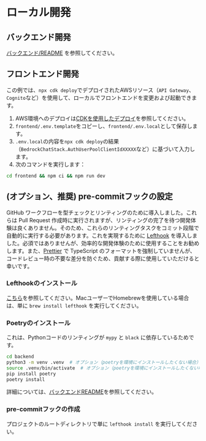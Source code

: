 # ローカル開発

## バックエンド開発

[バックエンド/README](../backend/README_nb-NO_ja-JP.md) を参照してください。

## フロントエンド開発

この例では、`npx cdk deploy`でデプロイされたAWSリソース（`API Gateway`、`Cognito`など）を使用して、ローカルでフロントエンドを変更および起動できます。

1. AWS環境へのデプロイは[CDKを使用したデプロイ](../README.md#deploy-using-cdk)を参照してください。
2. `frontend/.env.template`をコピーし、`frontend/.env.local`として保存します。
3. `.env.local`の内容を`npx cdk deploy`の結果（`BedrockChatStack.AuthUserPoolClientIdXXXXX`など）に基づいて入力します。
4. 次のコマンドを実行します：

```zsh
cd frontend && npm ci && npm run dev
```

## (オプション、推奨) pre-commitフックの設定

GitHub ワークフローを型チェックとリンティングのために導入しました。これらは Pull Request 作成時に実行されますが、リンティングの完了を待つ開発体験は良くありません。そのため、これらのリンティングタスクをコミット段階で自動的に実行する必要があります。これを実現するために [Lefthook](https://github.com/evilmartians/lefthook?tab=readme-ov-file#install) を導入しました。必須ではありませんが、効率的な開発体験のために使用することをお勧めします。また、[Prettier](https://prettier.io/) で TypeScript のフォーマットを強制していませんが、コードレビュー時の不要な差分を防ぐため、貢献する際に使用していただけると幸いです。

### Lefthookのインストール

[こちら](https://github.com/evilmartians/lefthook#install)を参照してください。MacユーザーでHomebrewを使用している場合は、単に `brew install lefthook` を実行してください。

### Poetryのインストール

これは、Pythonコードのリンティングが `mypy` と `black` に依存しているためです。

```sh
cd backend
python3 -m venv .venv  # オプション（poetryを環境にインストールしたくない場合）
source .venv/bin/activate  # オプション（poetryを環境にインストールしたくない場合）
pip install poetry
poetry install
```

詳細については、[バックエンドREADME](../backend/README_nb-NO_ja-JP.md)を参照してください。

### pre-commitフックの作成

プロジェクトのルートディレクトリで単に `lefthook install` を実行してください。